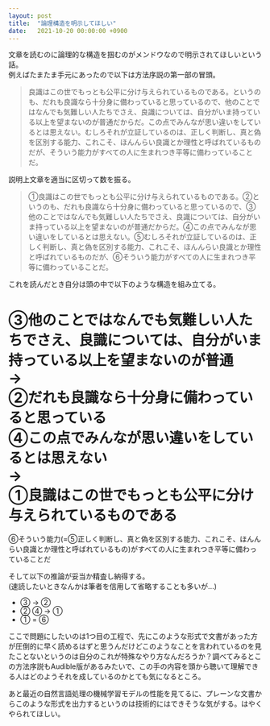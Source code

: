 ```yaml
---
layout: post
title:  "論理構造を明示してほしい"
date:   2021-10-20 00:00:00 +0900
---
```


文章を読むのに論理的な構造を掴むのがメンドウなので明示されてほしいという話。  
例えばたまたま手元にあったので以下は方法序説の第一部の冒頭。
> 良識はこの世でもっとも公平に分け与えられているものである。というのも、だれも良識なら十分身に備わっていると思っているので、他のことではなんでも気難しい人たちでさえ、良識については、自分がいま持っている以上を望まないのが普通だからだ。この点でみんなが思い違いをしているとは思えない。むしろそれが立証しているのは、正しく判断し、真と偽を区別する能力、これこそ、ほんんらい良識とか理性と呼ばれているものだが、そういう能力がすべての人に生まれつき平等に備わっていることだ。  

説明上文章を適当に区切って数を振る。
> ①良識はこの世でもっとも公平に分け与えられているものである。②というのも、だれも良識なら十分身に備わっていると思っているので、③他のことではなんでも気難しい人たちでさえ、良識については、自分がいま持っている以上を望まないのが普通だからだ。④この点でみんなが思い違いをしているとは思えない。⑤むしろそれが立証しているのは、正しく判断し、真と偽を区別する能力、これこそ、ほんんらい良識とか理性と呼ばれているものだが、⑥そういう能力がすべての人に生まれつき平等に備わっていることだ。  

これを読んだとき自分は頭の中で以下のような構造を組み立てる。  

③他のことではなんでも気難しい人たちでさえ、良識については、自分がいま持っている以上を望まないのが普通  
→  
②だれも良識なら十分身に備わっていると思っている  
④この点でみんなが思い違いをしているとは思えない  
→  
①良識はこの世でもっとも公平に分け与えられているものである  
=  
⑥そういう能力(=⑤正しく判断し、真と偽を区別する能力、これこそ、ほんんらい良識とか理性と呼ばれているもの)がすべての人に生まれつき平等に備わっていることだ  

そして以下の推論が妥当か精査し納得する。  
(速読したいときなんかは筆者を信用して省略することも多いが...)
- ③ → ②
- ② ④ → ①
- ① = ⑥  

ここで問題にしたいのは1つ目の工程で、先にこのような形式で文書があった方が圧倒的に早く読めるはずと思うんだけどこのようなことを言われているのを見たことないというのは自分のこれが特殊なやり方なんだろうか？調べてみるとこの方法序説もAudible版があるみたいで、この手の内容を頭から聴いて理解できる人はどのようそれを成しているのかとても気になるところ。  

あと最近の自然言語処理の機械学習モデルの性能を見てるに、プレーンな文書からこのような形式を出力するというのは技術的にはできそうな気がする。はやくやられてほしい。  